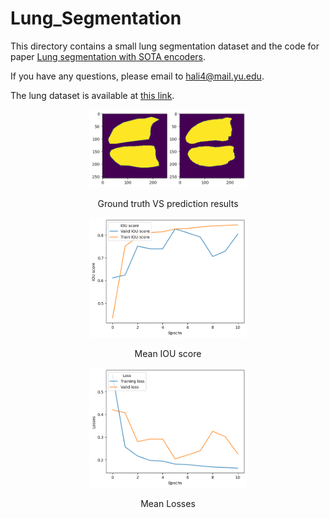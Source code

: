 # Lung_Segmentation

This directory contains a small lung segmentation dataset and the code for paper [Lung segmentation with SOTA encoders](https://www.researchgate.net/publication/370481635_Lung_Image_segmentation_using_OTSU_thresholding_and_SOTA_Encoders).


If you have any questions, please email to hali4@mail.yu.edu.
  
  
The lung dataset is available at [this link](https://drive.google.com/file/d/1DUlkaMCJzSMxrf_gMP1aQaVn6Vmt-3mi/view?usp=sharing).


<p align="center">
  <img src="./Files/Lung Segmentation result.png" width="50%"> 
</p>
<p align="center"> Ground truth VS prediction results</p>



<p align="center">
  <img src="./Files/Lung IOU.png" width="50%"> 
</p>
<p align="center"> Mean IOU score </p>

<p align="center">
  <img src="./Files/Lung Loss.png" width="50%"> 
</p>
<p align="center"> Mean Losses </p>
